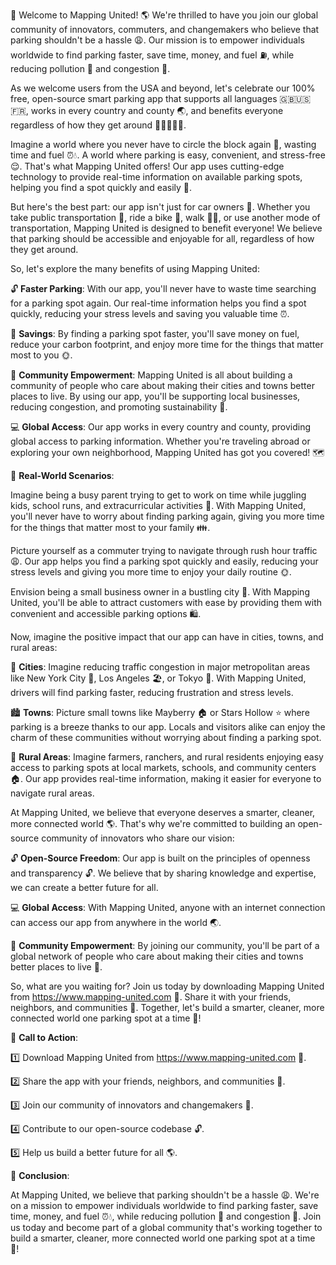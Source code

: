 🎉 Welcome to Mapping United! 🌎 We're thrilled to have you join our global community of innovators, commuters, and changemakers who believe that parking shouldn't be a hassle 😩. Our mission is to empower individuals worldwide to find parking faster, save time, money, and fuel ⛽️, while reducing pollution 💨 and congestion 🚗.

As we welcome users from the USA and beyond, let's celebrate our 100% free, open-source smart parking app that supports all languages 🇬🇧🇺🇸🇫🇷, works in every country and county 🌏, and benefits everyone regardless of how they get around 🚌🚂🛴️🚶‍♀️.

Imagine a world where you never have to circle the block again 🔁, wasting time and fuel ⏰💧. A world where parking is easy, convenient, and stress-free 😌. That's what Mapping United offers! Our app uses cutting-edge technology to provide real-time information on available parking spots, helping you find a spot quickly and easily 📍.

But here's the best part: our app isn't just for car owners 🚗. Whether you take public transportation 🚌, ride a bike 🛴️, walk 🚶‍♀️, or use another mode of transportation, Mapping United is designed to benefit everyone! We believe that parking should be accessible and enjoyable for all, regardless of how they get around.

So, let's explore the many benefits of using Mapping United:

🔓 **Faster Parking**: With our app, you'll never have to waste time searching for a parking spot again. Our real-time information helps you find a spot quickly, reducing your stress levels and saving you valuable time ⏰.

💸 **Savings**: By finding a parking spot faster, you'll save money on fuel, reduce your carbon footprint, and enjoy more time for the things that matter most to you 🌞.

🌟 **Community Empowerment**: Mapping United is all about building a community of people who care about making their cities and towns better places to live. By using our app, you'll be supporting local businesses, reducing congestion, and promoting sustainability 🌈.

💻 **Global Access**: Our app works in every country and county, providing global access to parking information. Whether you're traveling abroad or exploring your own neighborhood, Mapping United has got you covered! 🗺️

🎉 **Real-World Scenarios**:

Imagine being a busy parent trying to get to work on time while juggling kids, school runs, and extracurricular activities 🏫. With Mapping United, you'll never have to worry about finding parking again, giving you more time for the things that matter most to your family 👪.

Picture yourself as a commuter trying to navigate through rush hour traffic 😩. Our app helps you find a parking spot quickly and easily, reducing your stress levels and giving you more time to enjoy your daily routine 🌞.

Envision being a small business owner in a bustling city 💼. With Mapping United, you'll be able to attract customers with ease by providing them with convenient and accessible parking options 🛍️.

Now, imagine the positive impact that our app can have in cities, towns, and rural areas:

🌊 **Cities**: Imagine reducing traffic congestion in major metropolitan areas like New York City 🗽️, Los Angeles 🏖️, or Tokyo 🗼️. With Mapping United, drivers will find parking faster, reducing frustration and stress levels.

🏙️ **Towns**: Picture small towns like Mayberry 🏠 or Stars Hollow ⭐️ where parking is a breeze thanks to our app. Locals and visitors alike can enjoy the charm of these communities without worrying about finding a parking spot.

🌳 **Rural Areas**: Imagine farmers, ranchers, and rural residents enjoying easy access to parking spots at local markets, schools, and community centers 🏠. Our app provides real-time information, making it easier for everyone to navigate rural areas.

At Mapping United, we believe that everyone deserves a smarter, cleaner, more connected world 🌎. That's why we're committed to building an open-source community of innovators who share our vision:

🔓 **Open-Source Freedom**: Our app is built on the principles of openness and transparency 🔓. We believe that by sharing knowledge and expertise, we can create a better future for all.

💻 **Global Access**: With Mapping United, anyone with an internet connection can access our app from anywhere in the world 🌏.

🎉 **Community Empowerment**: By joining our community, you'll be part of a global network of people who care about making their cities and towns better places to live 💖.

So, what are you waiting for? Join us today by downloading Mapping United from https://www.mapping-united.com 📲. Share it with your friends, neighbors, and communities 👫. Together, let's build a smarter, cleaner, more connected world one parking spot at a time 🌟!

🎉 **Call to Action**:

1️⃣ Download Mapping United from https://www.mapping-united.com 📲.

2️⃣ Share the app with your friends, neighbors, and communities 👫.

3️⃣ Join our community of innovators and changemakers 💖.

4️⃣ Contribute to our open-source codebase 🔓.

5️⃣ Help us build a better future for all 🌎.

🎉 **Conclusion**:

At Mapping United, we believe that parking shouldn't be a hassle 😩. We're on a mission to empower individuals worldwide to find parking faster, save time, money, and fuel ⏰💧, while reducing pollution 💨 and congestion 🚗. Join us today and become part of a global community that's working together to build a smarter, cleaner, more connected world one parking spot at a time 🌟!